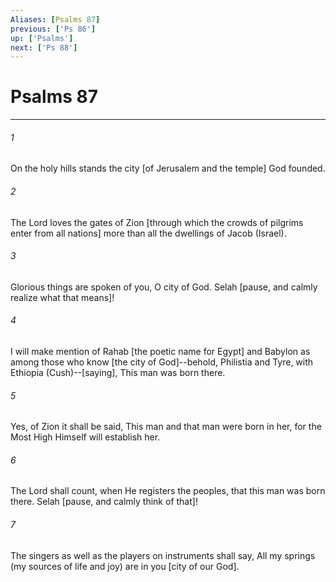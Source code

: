 ```yaml
---
Aliases: [Psalms 87]
previous: ['Ps 86']
up: ['Psalms']
next: ['Ps 88']
---
```

# Psalms 87

***


###### 1 


On the holy hills stands the city [of Jerusalem and the temple] God founded. 


###### 2 


The Lord loves the gates of Zion [through which the crowds of pilgrims enter from all nations] more than all the dwellings of Jacob (Israel). 


###### 3 


Glorious things are spoken of you, O city of God. Selah [pause, and calmly realize what that means]! 


###### 4 


I will make mention of Rahab [the poetic name for Egypt] and Babylon as among those who know [the city of God]--behold, Philistia and Tyre, with Ethiopia (Cush)--[saying], This man was born there. 


###### 5 


Yes, of Zion it shall be said, This man and that man were born in her, for the Most High Himself will establish her. 


###### 6 


The Lord shall count, when He registers the peoples, that this man was born there. Selah [pause, and calmly think of that]! 


###### 7 


The singers as well as the players on instruments shall say, All my springs (my sources of life and joy) are in you [city of our God].
